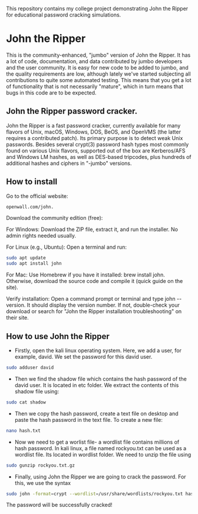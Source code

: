 This repository contains my college project demonstrating John the Ripper for educational password cracking simulations.

# John the Ripper

This is the community-enhanced, "jumbo" version of John the Ripper. It has a lot of code, documentation, and data contributed by jumbo developers and the user community. It is easy for new code to be added to jumbo, and the quality requirements are low, although lately we've started subjecting all contributions to quite some automated testing. This means that you get a lot of functionality that is not necessarily "mature", which in turn means that bugs in this code are to be expected.

## John the Ripper password cracker.

John the Ripper is a fast password cracker, currently available for many flavors of Unix, macOS, Windows, DOS, BeOS, and OpenVMS (the latter requires a contributed patch). Its primary purpose is to detect weak Unix passwords. Besides several crypt(3) password hash types most commonly found on various Unix flavors, supported out of the box are Kerberos/AFS and Windows LM hashes, as well as DES-based tripcodes, plus hundreds of additional hashes and ciphers in "-jumbo" versions.

## How to install
Go to the official website: 
```bash
openwall.com/john.
```
Download the community edition (free):

For Windows: Download the ZIP file, extract it, and run the installer. No admin rights needed usually.

For Linux (e.g., Ubuntu): Open a terminal and run:
```bash
sudo apt update
sudo apt install john
```
For Mac: Use Homebrew if you have it installed: brew install john. Otherwise, download the source code and compile it (quick guide on the site).

Verify installation: Open a command prompt or terminal and type john --version. It should display the version number. If not, double-check your download or search for "John the Ripper installation troubleshooting" on their site.

## How to use John the Ripper
- Firstly, open the kali linux operating system. Here, we add a user, for example, david. We set the password for this david user. 
```bash
sudo adduser david
```
- Then we find the shadow file which contains the hash password of the david user. It is located in etc folder. We extract the contents of this shadow file using:
```bash
sudo cat shadow
```
- Then we copy the hash password, create a text file on desktop and paste the hash password in the text file. To create a new file:
```bash
nano hash.txt
```
- Now we need to get a worlist file- a wordlist file contains millions of hash password. In kali linux, a file named rockyou.txt can be used as a wordlist file. Its located in wordlist folder. We need to unzip the file using
```bash
sudo gunzip rockyou.txt.gz
```
- Finally, using John the Ripper we are going to crack the password. For this, we use the syntax
```bash
sudo john -format=crypt --wordlist=/usr/share/wordlists/rockyou.txt hash.txt
```
The password will be successfully cracked!
  
